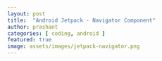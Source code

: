 ```yaml
---
layout: post
title:  "Android Jetpack - Navigator Component"
author: prashant
categories: [ coding, android ]
featured: true
image: assets/images/jetpack-navigator.png
---
```

